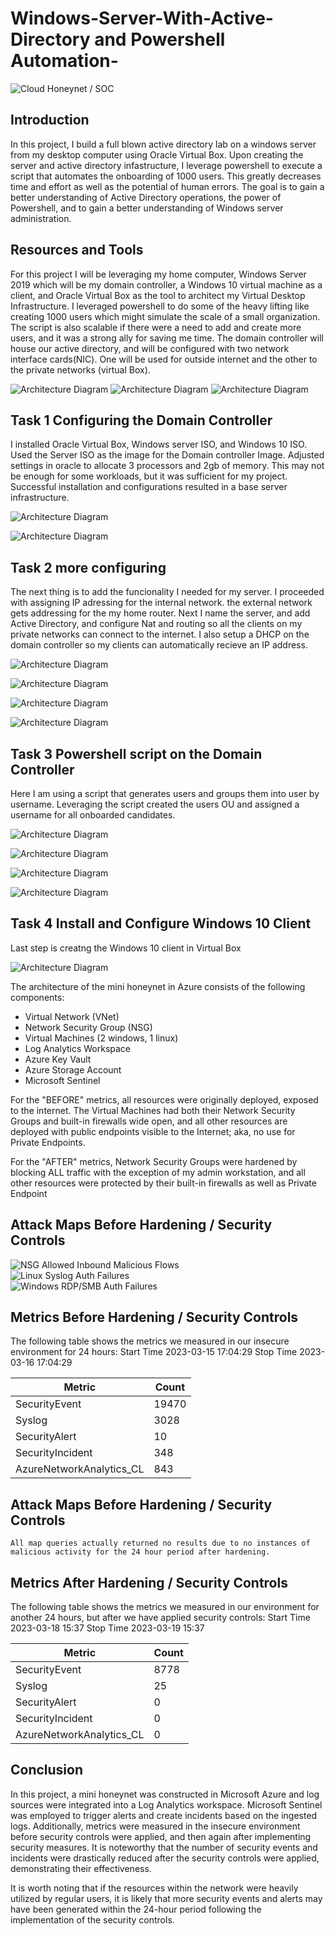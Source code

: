 # Windows-Server-With-Active-Directory and Powershell Automation-

![Cloud Honeynet / SOC](https://i.imgur.com/ZWxe03e.jpg)

## Introduction

In this project, I build a full blown active directory lab on a windows server from my desktop computer using Oracle Virtual Box. Upon creating the server and active directory infastructure, I leverage powershell to execute a script that automates the onboarding of  1000 users. This greatly decreases time and effort as well as the potential of human errors. The goal is to gain a better understanding of Active Directory operations, the power of Powershell, and to gain a better understanding of Windows server administration.     

## Resources and Tools

For this project I will be leveraging my home computer, Windows Server 2019 which will be my domain controller, a Windows 10 virtual machine as a client, and Oracle Virtual Box as the tool to architect my Virtual Desktop Infrastructure. I leveraged powershell to do some of the heavy lifting like creating 1000 users which might simulate the scale of a small organization.  The script is also scalable if there were a need to add and create more users, and it was a strong ally for saving me time. The domain controller will house our active directory, and will be configured with two network interface cards(NIC). One will be used for outside internet and the other to the private networks (virtual Box).     


![Architecture Diagram](https://github.com/Knighthawk76/Windows-Server-With-Active-Directory-/assets/152114740/da615c01-fb6d-496c-8b0c-d27049fce35d)
![Architecture Diagram](https://github.com/Knighthawk76/Windows-Server-With-Active-Directory-/assets/152114740/ca80f909-7858-4ce7-ba29-2f8dedc05ac6)
![Architecture Diagram](https://github.com/Knighthawk76/Windows-Server-With-Active-Directory-/assets/152114740/f54626eb-0cee-415f-8a58-a497c9ee6e18)




## Task 1 Configuring the Domain Controller
I installed Oracle Virtual Box, Windows server ISO, and Windows 10 ISO. Used the Server ISO as the image for the Domain controller Image. Adjusted settings in oracle to allocate 3 processors and 2gb of memory. This may not be enough for some workloads, but it was sufficient for my project. Successful installation and configurations resulted in a base server infrastructure. 

![Architecture Diagram](https://github.com/Knighthawk76/Windows-Server-With-Active-Directory-/assets/152114740/e29e4139-d3a0-4150-af41-dae2327b6c61)

![Architecture Diagram](https://github.com/Knighthawk76/Windows-Server-With-Active-Directory-/assets/152114740/92965273-e3d1-43d1-ac6c-1f1a7c80760a)

## Task 2 more configuring 

The next thing is to add the funcionality I needed for my server. I proceeded with assigning IP adressing for the internal network. the external network gets addressing for the my home router. Next I name the server, and add Active Directory, and configure Nat and routing so all the clients on my private networks can connect to the internet. I also setup a DHCP on the domain controller so my clients can automatically recieve an IP address.


![Architecture Diagram](https://github.com/Knighthawk76/Windows-Server-With-Active-Directory-/assets/152114740/f794ce1d-78b9-488c-88dd-3dd36283b285)

![Architecture Diagram](https://github.com/Knighthawk76/Windows-Server-With-Active-Directory-/assets/152114740/7d8c191b-c579-4e5a-a2bf-afcbc2f2c48c)

![Architecture Diagram](https://github.com/Knighthawk76/Windows-Server-With-Active-Directory-/assets/152114740/6114d2eb-7e82-49a4-9ad9-2bd4641f679a)

![Architecture Diagram](https://github.com/Knighthawk76/Windows-Server-With-Active-Directory-/assets/152114740/8d7418aa-7272-47fb-a003-3457ab6edffc)


## Task 3 Powershell script on the Domain Controller

Here I am using a script that generates users and groups them into user by username. Leveraging the script created the users OU and assigned a username for all onboarded candidates.  



![Architecture Diagram](https://github.com/Knighthawk76/Windows-Server-With-Active-Directory-/assets/152114740/fea5d7fb-4e26-494b-b6a3-a52a50a78e2e)

![Architecture Diagram](https://github.com/Knighthawk76/Windows-Server-With-Active-Directory-/assets/152114740/b5a2d262-17ea-482e-8515-c264f7feb60d)

![Architecture Diagram](https://github.com/Knighthawk76/Windows-Server-With-Active-Directory-/assets/152114740/e3d70a14-4fd7-4593-8600-324911fb5691)

![Architecture Diagram](https://github.com/Knighthawk76/Windows-Server-With-Active-Directory-/assets/152114740/e5f603ce-1ae7-4190-911a-c3ae98610305)


## Task 4 Install and Configure Windows 10 Client

Last step is creatng the Windows 10 client in Virtual Box

![Architecture Diagram](https://github.com/Knighthawk76/Windows-Server-With-Active-Directory-/assets/152114740/6f24b218-a4e9-416b-9434-0db6d4fa5f93)








The architecture of the mini honeynet in Azure consists of the following components:

- Virtual Network (VNet)
- Network Security Group (NSG)
- Virtual Machines (2 windows, 1 linux)
- Log Analytics Workspace
- Azure Key Vault
- Azure Storage Account
- Microsoft Sentinel

For the "BEFORE" metrics, all resources were originally deployed, exposed to the internet. The Virtual Machines had both their Network Security Groups and built-in firewalls wide open, and all other resources are deployed with public endpoints visible to the Internet; aka, no use for Private Endpoints.

For the "AFTER" metrics, Network Security Groups were hardened by blocking ALL traffic with the exception of my admin workstation, and all other resources were protected by their built-in firewalls as well as Private Endpoint

## Attack Maps Before Hardening / Security Controls
![NSG Allowed Inbound Malicious Flows](https://i.imgur.com/1qvswSX.png)<br>
![Linux Syslog Auth Failures](https://i.imgur.com/G1YgZt6.png)<br>
![Windows RDP/SMB Auth Failures](https://i.imgur.com/ESr9Dlv.png)<br>

## Metrics Before Hardening / Security Controls

The following table shows the metrics we measured in our insecure environment for 24 hours:
Start Time 2023-03-15 17:04:29
Stop Time 2023-03-16 17:04:29

| Metric                   | Count
| ------------------------ | -----
| SecurityEvent            | 19470
| Syslog                   | 3028
| SecurityAlert            | 10
| SecurityIncident         | 348
| AzureNetworkAnalytics_CL | 843

## Attack Maps Before Hardening / Security Controls

```All map queries actually returned no results due to no instances of malicious activity for the 24 hour period after hardening.```

## Metrics After Hardening / Security Controls

The following table shows the metrics we measured in our environment for another 24 hours, but after we have applied security controls:
Start Time 2023-03-18 15:37
Stop Time	2023-03-19 15:37

| Metric                   | Count
| ------------------------ | -----
| SecurityEvent            | 8778
| Syslog                   | 25
| SecurityAlert            | 0
| SecurityIncident         | 0
| AzureNetworkAnalytics_CL | 0

## Conclusion

In this project, a mini honeynet was constructed in Microsoft Azure and log sources were integrated into a Log Analytics workspace. Microsoft Sentinel was employed to trigger alerts and create incidents based on the ingested logs. Additionally, metrics were measured in the insecure environment before security controls were applied, and then again after implementing security measures. It is noteworthy that the number of security events and incidents were drastically reduced after the security controls were applied, demonstrating their effectiveness.

It is worth noting that if the resources within the network were heavily utilized by regular users, it is likely that more security events and alerts may have been generated within the 24-hour period following the implementation of the security controls.
